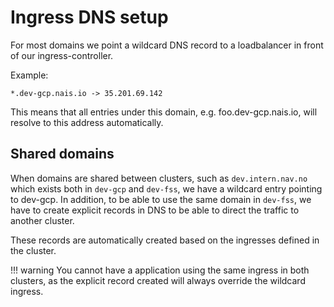 # Ingress DNS setup

For most domains we point a wildcard DNS record to a loadbalancer in front of our ingress-controller.

Example:

`*.dev-gcp.nais.io -> 35.201.69.142`

This means that all entries under this domain, e.g. foo.dev-gcp.nais.io, will resolve to this address automatically.

## Shared domains

When domains are shared between clusters, such as `dev.intern.nav.no` which exists both in `dev-gcp` and `dev-fss`, we have a wildcard entry pointing to dev-gcp. 
In addition, to be able to use the same domain in `dev-fss`, we have to create explicit records in DNS to be able to direct the traffic to another cluster.

These records are automatically created based on the ingresses defined in the cluster.

!!! warning
    You cannot have a application using the same ingress in both clusters, as the explicit record created will always override the wildcard ingress.
